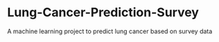 # Lung-Cancer-Prediction-Survey
A machine learning project to predict lung cancer based on survey data
